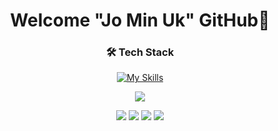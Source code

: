 <div align="center">

# Welcome "Jo Min Uk" GitHub👋
  
### 🛠 Tech Stack

<!-- 
<p herf="https://skillicons.dev">
  <img src="https://skillicons.dev/icons?i=js,ts,HTML,CSS,react,,,apollo&perline=6"/>
</p>
-->

[![My Skills](https://skillicons.dev/icons?i=js,ts,html,css,jquery)](https://skillicons.dev)
<!--
<img src="https://img.shields.io/badge/JavaScript-F7DF1E?style=plastic&logo=JavaScript&logoColor=fff" />
<img src="https://img.shields.io/badge/TypeScript-3178C6?style=plastic&logo=TypeScript&logoColor=white" />
<img src="https://img.shields.io/badge/HTML5-E34F26?style=plastic&logo=HTML5&logoColor=white" />
<img src="https://img.shields.io/badge/CSS3-1572B6?style=plastic&logo=CSS3&logoColor=white" />
<br> </br>
-->

<p herf="https://skillicons.dev">
  <img src="https://skillicons.dev/icons?i=react,redux&perline=6"/>
</p>
<!--
<img src="https://img.shields.io/badge/React-61DAFB?style=plastic&logo=React&logoColor=white" />
<img src="https://img.shields.io/badge/Redux-764ABC?style=plastic&logo=Redux&logoColor=white" />
-->
<img src="https://img.shields.io/badge/Redux-toolkit-764ABC?style=plastic&logo=Redux-toolkit&logoColor=white" />
<img src="https://img.shields.io/badge/React-Query-FF4154?style=plastic&logo=React-Query&logoColor=white" />
<img src="https://img.shields.io/badge/SWR-FFFFFF?style=plastic&logo=SWR&logoColor=white" />
<img src="https://img.shields.io/badge/Socket.io-010101?style=plastic&logo=Socket.io&logoColor=white" />


<!--   <img src="https://img.shields.io/badge/표시할이름-색상?style=for-the-badge&logo=기술스택아이콘&logoColor=white"> -->
